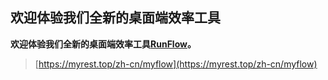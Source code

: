 ## 欢迎体验我们全新的桌面端效率工具

**欢迎体验我们全新的桌面端效率工具[RunFlow](https://myrest.top/zh-cn/myflow)。**

> [https://myrest.top/zh-cn/myflow](https://myrest.top/zh-cn/myflow)
